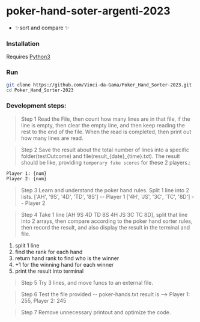 # poker-hand-soter-argenti-2023

- ✨sort and compare ✨

### Installation

Requires [Python3](https://www.python.org/downloads/)

### Run

```sh
git clone https://github.com/Vinci-da-Gama/Poker_Hand_Sorter-2023.git
cd Poker_Hand_Sorter-2023

```
### Development steps:

> Step 1
Read the File, then count how many lines are in that file, if the line is empty, then clear the empty line, and then keep reading the rest to the end of the file. When the read is completed, then print out how many lines are read.

> Step 2
Save the result about the total number of lines into a specific folder(testOutcome) and file(result_{date}_{time}.txt).
The result should be like, providing `temporary fake scores` for these 2 players.:
```sh
Player 1: {num}
Player 2: {num}
```

> Step 3
Learn and understand the poker hand rules. Split 1 line into 2 lists.
['AH', '9S', '4D', 'TD', '8S'] -- Player 1
['4H', 'JS', '3C', 'TC', '8D'] -- Player 2

> Step 4
Take 1 line [AH 9S 4D TD 8S 4H JS 3C TC 8D], split that line into 2 arrays, then compare according to the poker hand sorter rules, then record the result, and also display the result in the terminal and file.

1. split 1 line
2. find the rank for each hand
3. return hand rank to find who is the winner
4. +1 for the winning hand for each winner
5. print the result into terminal

> Step 5
Try 3 lines, and move funcs to an external file.

> Step 6
Test the file provided -- poker-hands.txt
result is --> Player 1: 255, Player 2: 245

> Step 7
Remove unnecessary printout and optimize the code.
